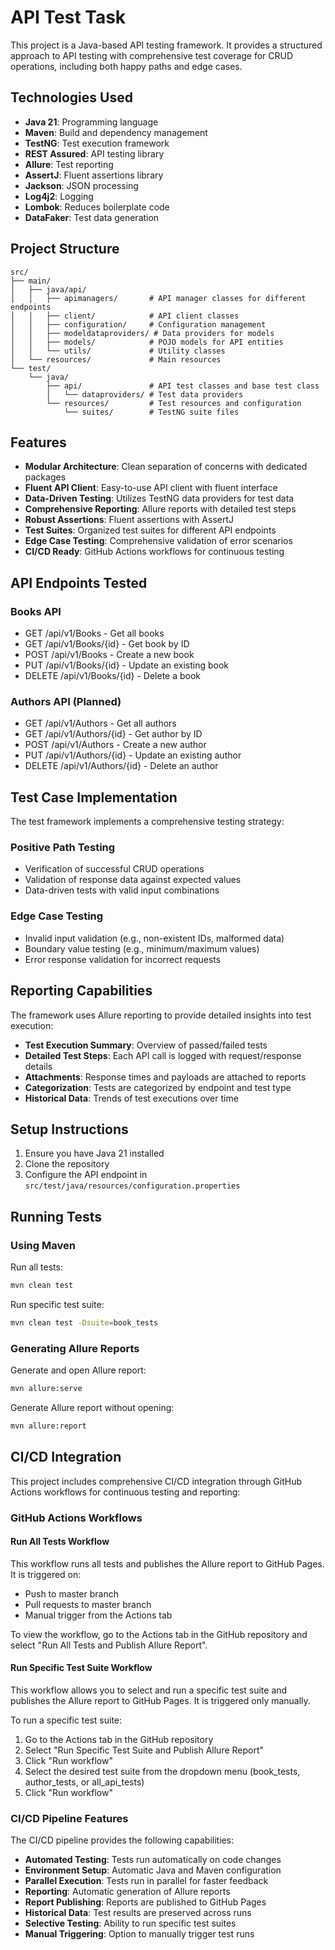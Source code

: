 # API Test Task

This project is a Java-based API testing framework. It provides a structured approach to API testing with comprehensive test coverage for CRUD operations, including both happy paths and edge cases.

## Technologies Used

- **Java 21**: Programming language
- **Maven**: Build and dependency management
- **TestNG**: Test execution framework
- **REST Assured**: API testing library
- **Allure**: Test reporting
- **AssertJ**: Fluent assertions library
- **Jackson**: JSON processing
- **Log4j2**: Logging
- **Lombok**: Reduces boilerplate code
- **DataFaker**: Test data generation

## Project Structure

```
src/
├── main/
│   ├── java/api/
│   │   ├── apimanagers/       # API manager classes for different endpoints
│   │   ├── client/            # API client classes
│   │   ├── configuration/     # Configuration management
│   │   ├── modeldataproviders/ # Data providers for models
│   │   ├── models/            # POJO models for API entities
│   │   └── utils/             # Utility classes
│   └── resources/             # Main resources
└── test/
    └── java/
        ├── api/               # API test classes and base test class
        │   └── dataproviders/ # Test data providers
        └── resources/         # Test resources and configuration
            └── suites/        # TestNG suite files
```

## Features

- **Modular Architecture**: Clean separation of concerns with dedicated packages
- **Fluent API Client**: Easy-to-use API client with fluent interface
- **Data-Driven Testing**: Utilizes TestNG data providers for test data
- **Comprehensive Reporting**: Allure reports with detailed test steps
- **Robust Assertions**: Fluent assertions with AssertJ
- **Test Suites**: Organized test suites for different API endpoints
- **Edge Case Testing**: Comprehensive validation of error scenarios
- **CI/CD Ready**: GitHub Actions workflows for continuous testing

## API Endpoints Tested

### Books API
- GET /api/v1/Books - Get all books
- GET /api/v1/Books/{id} - Get book by ID
- POST /api/v1/Books - Create a new book
- PUT /api/v1/Books/{id} - Update an existing book
- DELETE /api/v1/Books/{id} - Delete a book

### Authors API (Planned)
- GET /api/v1/Authors - Get all authors
- GET /api/v1/Authors/{id} - Get author by ID
- POST /api/v1/Authors - Create a new author
- PUT /api/v1/Authors/{id} - Update an existing author
- DELETE /api/v1/Authors/{id} - Delete an author

## Test Case Implementation

The test framework implements a comprehensive testing strategy:

### Positive Path Testing
- Verification of successful CRUD operations
- Validation of response data against expected values
- Data-driven tests with valid input combinations

### Edge Case Testing
- Invalid input validation (e.g., non-existent IDs, malformed data)
- Boundary value testing (e.g., minimum/maximum values)
- Error response validation for incorrect requests

## Reporting Capabilities

The framework uses Allure reporting to provide detailed insights into test execution:

- **Test Execution Summary**: Overview of passed/failed tests
- **Detailed Test Steps**: Each API call is logged with request/response details
- **Attachments**: Response times and payloads are attached to reports
- **Categorization**: Tests are categorized by endpoint and test type
- **Historical Data**: Trends of test executions over time

## Setup Instructions

1. Ensure you have Java 21 installed
2. Clone the repository
3. Configure the API endpoint in `src/test/java/resources/configuration.properties`

## Running Tests

### Using Maven

Run all tests:
```bash
mvn clean test
```

Run specific test suite:
```bash
mvn clean test -Dsuite=book_tests
```

### Generating Allure Reports

Generate and open Allure report:
```bash
mvn allure:serve
```

Generate Allure report without opening:
```bash
mvn allure:report
```

## CI/CD Integration

This project includes comprehensive CI/CD integration through GitHub Actions workflows for continuous testing and reporting:

### GitHub Actions Workflows

#### Run All Tests Workflow

This workflow runs all tests and publishes the Allure report to GitHub Pages. It is triggered on:
- Push to master branch
- Pull requests to master branch
- Manual trigger from the Actions tab

To view the workflow, go to the Actions tab in the GitHub repository and select "Run All Tests and Publish Allure Report".

#### Run Specific Test Suite Workflow

This workflow allows you to select and run a specific test suite and publishes the Allure report to GitHub Pages. It is triggered only manually.

To run a specific test suite:
1. Go to the Actions tab in the GitHub repository
2. Select "Run Specific Test Suite and Publish Allure Report"
3. Click "Run workflow"
4. Select the desired test suite from the dropdown menu (book_tests, author_tests, or all_api_tests)
5. Click "Run workflow"

### CI/CD Pipeline Features

The CI/CD pipeline provides the following capabilities:

- **Automated Testing**: Tests run automatically on code changes
- **Environment Setup**: Automatic Java and Maven configuration
- **Parallel Execution**: Tests run in parallel for faster feedback
- **Reporting**: Automatic generation of Allure reports
- **Report Publishing**: Reports are published to GitHub Pages
- **Historical Data**: Test results are preserved across runs
- **Selective Testing**: Ability to run specific test suites
- **Manual Triggering**: Option to manually trigger test runs
